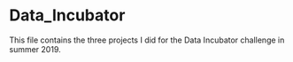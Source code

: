 # Data_Incubator

This file contains the three projects I did for the Data Incubator challenge in summer 2019. 
